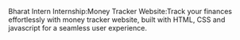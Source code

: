 Bharat Intern Internship:Money Tracker Website:Track your finances effortlessly with money tracker website, built with HTML, CSS and javascript for a seamless user experience.
